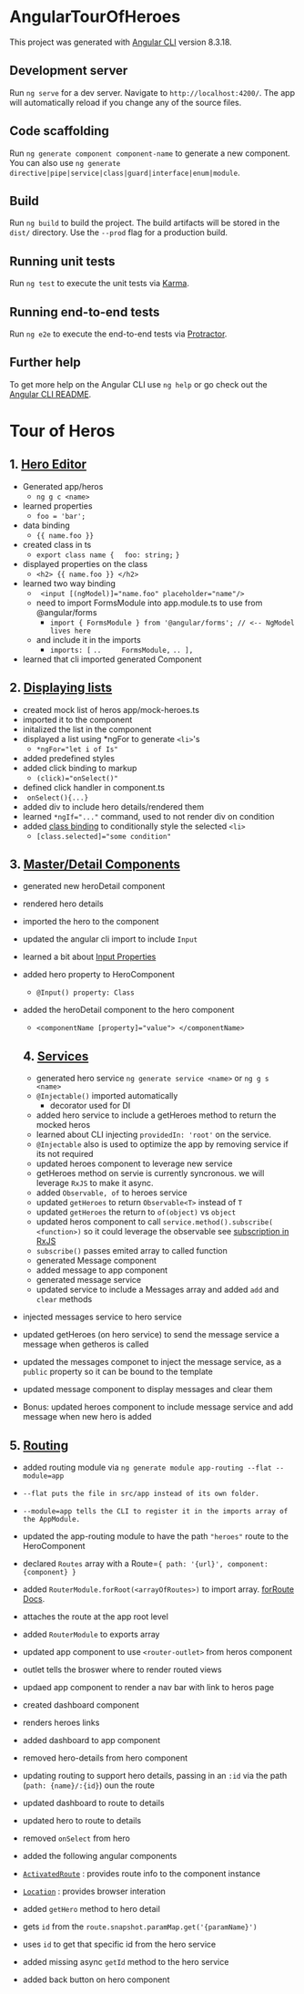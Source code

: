 # AngularTourOfHeroes

This project was generated with [Angular CLI](https://github.com/angular/angular-cli) version 8.3.18.

## Development server

Run `ng serve` for a dev server. Navigate to `http://localhost:4200/`. The app will automatically reload if you change any of the source files.

## Code scaffolding

Run `ng generate component component-name` to generate a new component. You can also use `ng generate directive|pipe|service|class|guard|interface|enum|module`.

## Build

Run `ng build` to build the project. The build artifacts will be stored in the `dist/` directory. Use the `--prod` flag for a production build.

## Running unit tests

Run `ng test` to execute the unit tests via [Karma](https://karma-runner.github.io).

## Running end-to-end tests

Run `ng e2e` to execute the end-to-end tests via [Protractor](http://www.protractortest.org/).

## Further help

To get more help on the Angular CLI use `ng help` or go check out the [Angular CLI README](https://github.com/angular/angular-cli/blob/master/README.md).


# Tour of Heros
## 1. [Hero Editor](https://angular.io/tutorial/toh-pt1)

 - Generated  app/heros 
    - `ng g c <name>`
 - learned properties
    - `foo = 'bar';`
 - data binding
    - `{{ name.foo }}`
 - created class in ts
   - `export class name {` 
      `  foo: string;`
      `}`
 - displayed properties on the class
   - `<h2> {{ name.foo }} </h2>`
- learned two way binding
   - ` <input [(ngModel)]="name.foo" placeholder="name"/>`
   - need to import FormsModule into app.module.ts to use from @angular/forms
     - `import { FormsModule } from '@angular/forms'; // <-- NgModel lives here`
    - and include it in the imports
      - `imports: [`
    `..     FormsModule,`
    `.. ],`
 - learned that cli imported generated Component

 ## 2. [Displaying lists](https://angular.io/tutorial/toh-pt2)
  - created mock list of heros app/mock-heroes.ts
  - imported it to the component
  - initalized the list in the component
  - displayed a list using *ngFor to generate `<li>`'s
    - `*ngFor="let i of Is"`
 - added predefined styles
 - added click binding to markup
   - `(click)="onSelect()"`
 - defined click handler in component.ts
  - ` onSelect(){...}`
- added div to include hero details/rendered them
- learned `*ngIf="..."` command, used to not render div on condition
- added [class binding](https://angular.io/guide/template-syntax#class-binding) to conditionally style the selected `<li>`
  - `[class.selected]="some condition"`

## 3. [Master/Detail Components](https://angular.io/tutorial/toh-pt3)
- generated new heroDetail component
- rendered hero details
- imported the hero to the component
- updated the angular cli import to include `Input`
- learned a bit about [Input Properties](https://angular.io/guide/template-syntax#inputs-outputs)
- added hero property to HeroComponent 
  - `@Input() property: Class`
- added the heroDetail component to the hero component
  - `<componentName [property]="value"> </componentName>`

  ## 4. [Services](https://angular.io/tutorial/toh-pt4)
  - generated hero service `ng generate service <name>` or `ng g s <name>`
  - `@Injectable()` imported automatically
    - decorator used for DI 
  - added hero service to include a getHeroes method to return the mocked heros
  - learned about CLI injecting `providedIn: 'root'` on the service.  
   - `@Injectable` also is used to optimize the app by removing service if its not required
  - updated heroes component to leverage new service
  - getHeroes method on servie is currently syncronous.  we will leverage `RxJS` to make it async. 
   - added `Observable, of` to heroes service
   - updated `getHeroes` to return `Observable<T>` instead of `T`
   - updated `getHeroes` the return to `of(object)` vs `object`
  - updated heros component to call `service.method().subscribe( <function>)` so it could leverage the observable see [subscription in RxJS](https://rxjs-dev.firebaseapp.com/guide/subscription)
   - `subscribe()` passes emited array to called function
  - generated Message component
  - added message to app component
  - generated message service
   - updated service to include a Messages array and added `add` and `clear` methods
 - injected messages service to hero service
 - updated getHeroes (on hero service) to send the message service a message when getheros is called
 - updated the messages componet to inject the message service, as a `public` property so it can be bound to the template
- updated message component to display messages and clear them
- Bonus: updated heroes component to include message service and add message when new hero is added

 ## 5. [Routing](https://angular.io/guide/router)
  - added routing module via `ng generate module app-routing --flat --module=app`
   - `--flat puts the file in src/app instead of its own folder.`
   - `--module=app tells the CLI to register it in the imports array of the AppModule.`

 - updated the app-routing module to have the path `"heroes"` route to the HeroComponent
  - declared `Routes` array with a Route=`{ path: '{url}', component: {component} }`
  - added `RouterModule.forRoot(<arrayOfRoutes>)` to import array. [forRoute Docs](https://angular.io/api/router/RouterModule#forRoot). 
   - attaches the route at the app root level
  - added `RouterModule` to exports array
 - updated app component to use `<router-outlet>` from heros component
  - outlet tells the broswer where to render routed views
- updaed app component to render a nav bar with link to heros page
- created dashboard component
 - renders heroes links 
- added dashboard to app component
- removed hero-details from hero component
- updating routing to support hero details, passing in an `:id` via the path (`path: {name}/:{id}`) oun the route
- updated dashboard to route to details
- updated hero to route to details
- removed `onSelect` from hero 
- added the following angular components
 - [`ActivatedRoute`](https://angular.io/api/router/ActivatedRoute) : provides route info to the component instance
 - [`Location`](https://angular.io/api/common/Location) : provides browser interation
- added `getHero` method to hero detail
 - gets `id` from the `route.snapshot.paramMap.get('{paramName}')`
 - uses `id` to get that specific id from the hero service
- added missing async `getId` method to the hero service
- added back button on hero component
